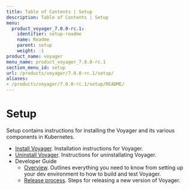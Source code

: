 ```yaml
---
title: Table of Contents | Setup
description: Table of Contents | Setup
menu:
  product_voyager_7.0.0-rc.1:
    identifier: setup-readme
    name: Readme
    parent: setup
    weight: -1
product_name: voyager
menu_name: product_voyager_7.0.0-rc.1
section_menu_id: setup
url: /products/voyager/7.0.0-rc.1/setup/
aliases:
- /products/voyager/7.0.0-rc.1/setup/README/
---
```


# Setup

Setup contains instructions for installing the Voyager and its various components in Kubernetes.

- [Install Voyager](/products/voyager/7.0.0-rc.1/setup/install). Installation instructions for Voyager.
- [Uninstall Voyager](/products/voyager/7.0.0-rc.1/setup/uninstall). Instructions for uninstallating Voyager.
- Developer Guide
  - [Overview](/products/voyager/7.0.0-rc.1/setup/developer-guide/overview). Outlines everything you need to know from setting up your dev environment to how to build and test Voyager.
  - [Release process](/products/voyager/7.0.0-rc.1/setup/developer-guide/release). Steps for releasing a new version of Voyager.
